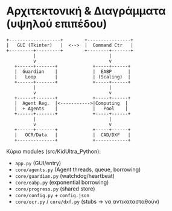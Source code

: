 
# Αρχιτεκτονική & Διαγράμματα (υψηλού επιπέδου)

```
+-------------------+        +----------------+
|   GUI (Tkinter)   |  <-->  |  Command Ctr   |
+---------+---------+        +--------+-------+
          |                           |
          v                           v
   +------+-------+             +-----+------+
   |  Guardian    |             |  EABP      |
   |   Loop       |             | (Scaling)  |
   +------+-------+             +-----+------+
          |                           |
          v                           v
   +------+-------+             +-----+------+
   |  Agent Reg.  |<----------->|Computing  |
   |  + Agents    |             |   Pool    |
   +------+-------+             +-----+------+
          |                           |
          v                           v
   +------+-------+             +-----+------+
   |   OCR/Data   |             |  CAD/DXF   |
   +--------------+             +------------+
```

Κύρια modules (src/KidUltra_Python):
- `app.py` (GUI/entry)
- `core/agents.py` (Agent threads, queue, borrowing)
- `core/guardian.py` (watchdog/heartbeat)
- `core/eabp.py` (exponential borrowing)
- `core/progress.py` (shared store)
- `core/config.py` + `config.json`
- `core/ocr.py` / `core/dxf.py` (stubs → να αντικατασταθούν)

